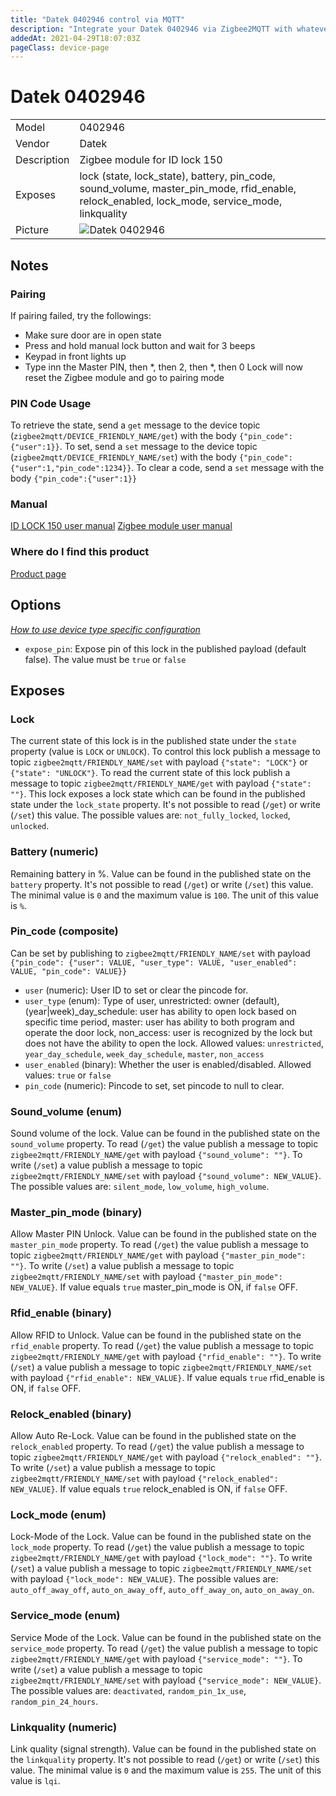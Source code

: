 ```yaml
---
title: "Datek 0402946 control via MQTT"
description: "Integrate your Datek 0402946 via Zigbee2MQTT with whatever smart home infrastructure you are using without the vendor's bridge or gateway."
addedAt: 2021-04-29T18:07:03Z
pageClass: device-page
---
```


<!-- !!!! -->
<!-- ATTENTION: This file is auto-generated through docgen! -->
<!-- You can only edit the "Notes"-Section between the two comment lines "Notes BEGIN" and "Notes END". -->
<!-- Do not use h1 or h2 heading within "## Notes"-Section. -->
<!-- !!!! -->

# Datek 0402946

|     |     |
|-----|-----|
| Model | 0402946  |
| Vendor  | Datek  |
| Description | Zigbee module for ID lock 150 |
| Exposes | lock (state, lock_state), battery, pin_code, sound_volume, master_pin_mode, rfid_enable, relock_enabled, lock_mode, service_mode, linkquality |
| Picture | ![Datek 0402946](https://www.zigbee2mqtt.io/images/devices/0402946.jpg) |


<!-- Notes BEGIN: You can edit here. Add "## Notes" headline if not already present. -->
## Notes


### Pairing
If pairing failed, try the followings:
- Make sure door are in open state
- Press and hold manual lock button and wait for 3 beeps
- Keypad in front lights up
- Type inn the Master PIN, then *, then 2, then *, then 0
Lock will now reset the Zigbee module and go to pairing mode

### PIN Code Usage
To retrieve the state, send a `get` message to the device topic (`zigbee2mqtt/DEVICE_FRIENDLY_NAME/get`) with the body `{"pin_code":{"user":1}}`. To set, send a `set` message to the device topic (`zigbee2mqtt/DEVICE_FRIENDLY_NAME/set`) with the body `{"pin_code":{"user":1,"pin_code":1234}}`. To clear a code, send a `set` message with the body `{"pin_code":{"user":1}}`

### Manual
[ID LOCK 150 user manual](https://idlock.no/wp-content/uploads/2018/03/20180123-001-IDL150-UserManual.pdf)
[Zigbee module user manual](https://idlock.no/wp-content/uploads/2020/11/User-Manual-Zigbee-module_EN_v0.4.pdf)

### Where do I find this product
[Product page](https://shop.evasmart.no/produkt/smarthus/id-lock-dorlaspakke)
<!-- Notes END: Do not edit below this line -->


## Options
*[How to use device type specific configuration](../zigbee2mqtt.io/docs/guide/configuration/devices-groups.md#specific-device-options)*

* `expose_pin`: Expose pin of this lock in the published payload (default false). The value must be `true` or `false`


## Exposes

### Lock 
The current state of this lock is in the published state under the `state` property (value is `LOCK` or `UNLOCK`).
To control this lock publish a message to topic `zigbee2mqtt/FRIENDLY_NAME/set` with payload `{"state": "LOCK"}` or `{"state": "UNLOCK"}`.
To read the current state of this lock publish a message to topic `zigbee2mqtt/FRIENDLY_NAME/get` with payload `{"state": ""}`.
This lock exposes a lock state which can be found in the published state under the `lock_state` property. It's not possible to read (`/get`) or write (`/set`) this value. The possible values are: `not_fully_locked`, `locked`, `unlocked`.

### Battery (numeric)
Remaining battery in %.
Value can be found in the published state on the `battery` property.
It's not possible to read (`/get`) or write (`/set`) this value.
The minimal value is `0` and the maximum value is `100`.
The unit of this value is `%`.

### Pin_code (composite)
Can be set by publishing to `zigbee2mqtt/FRIENDLY_NAME/set` with payload `{"pin_code": {"user": VALUE, "user_type": VALUE, "user_enabled": VALUE, "pin_code": VALUE}}`
- `user` (numeric): User ID to set or clear the pincode for. 
- `user_type` (enum): Type of user, unrestricted: owner (default), (year|week)_day_schedule: user has ability to open lock based on specific time period, master: user has ability to both program and operate the door lock, non_access: user is recognized by the lock but does not have the ability to open the lock. Allowed values: `unrestricted`, `year_day_schedule`, `week_day_schedule`, `master`, `non_access`
- `user_enabled` (binary): Whether the user is enabled/disabled. Allowed values: `true` or `false`
- `pin_code` (numeric): Pincode to set, set pincode to null to clear. 

### Sound_volume (enum)
Sound volume of the lock.
Value can be found in the published state on the `sound_volume` property.
To read (`/get`) the value publish a message to topic `zigbee2mqtt/FRIENDLY_NAME/get` with payload `{"sound_volume": ""}`.
To write (`/set`) a value publish a message to topic `zigbee2mqtt/FRIENDLY_NAME/set` with payload `{"sound_volume": NEW_VALUE}`.
The possible values are: `silent_mode`, `low_volume`, `high_volume`.

### Master_pin_mode (binary)
Allow Master PIN Unlock.
Value can be found in the published state on the `master_pin_mode` property.
To read (`/get`) the value publish a message to topic `zigbee2mqtt/FRIENDLY_NAME/get` with payload `{"master_pin_mode": ""}`.
To write (`/set`) a value publish a message to topic `zigbee2mqtt/FRIENDLY_NAME/set` with payload `{"master_pin_mode": NEW_VALUE}`.
If value equals `true` master_pin_mode is ON, if `false` OFF.

### Rfid_enable (binary)
Allow RFID to Unlock.
Value can be found in the published state on the `rfid_enable` property.
To read (`/get`) the value publish a message to topic `zigbee2mqtt/FRIENDLY_NAME/get` with payload `{"rfid_enable": ""}`.
To write (`/set`) a value publish a message to topic `zigbee2mqtt/FRIENDLY_NAME/set` with payload `{"rfid_enable": NEW_VALUE}`.
If value equals `true` rfid_enable is ON, if `false` OFF.

### Relock_enabled (binary)
Allow Auto Re-Lock.
Value can be found in the published state on the `relock_enabled` property.
To read (`/get`) the value publish a message to topic `zigbee2mqtt/FRIENDLY_NAME/get` with payload `{"relock_enabled": ""}`.
To write (`/set`) a value publish a message to topic `zigbee2mqtt/FRIENDLY_NAME/set` with payload `{"relock_enabled": NEW_VALUE}`.
If value equals `true` relock_enabled is ON, if `false` OFF.

### Lock_mode (enum)
Lock-Mode of the Lock.
Value can be found in the published state on the `lock_mode` property.
To read (`/get`) the value publish a message to topic `zigbee2mqtt/FRIENDLY_NAME/get` with payload `{"lock_mode": ""}`.
To write (`/set`) a value publish a message to topic `zigbee2mqtt/FRIENDLY_NAME/set` with payload `{"lock_mode": NEW_VALUE}`.
The possible values are: `auto_off_away_off`, `auto_on_away_off`, `auto_off_away_on`, `auto_on_away_on`.

### Service_mode (enum)
Service Mode of the Lock.
Value can be found in the published state on the `service_mode` property.
To read (`/get`) the value publish a message to topic `zigbee2mqtt/FRIENDLY_NAME/get` with payload `{"service_mode": ""}`.
To write (`/set`) a value publish a message to topic `zigbee2mqtt/FRIENDLY_NAME/set` with payload `{"service_mode": NEW_VALUE}`.
The possible values are: `deactivated`, `random_pin_1x_use`, `random_pin_24_hours`.

### Linkquality (numeric)
Link quality (signal strength).
Value can be found in the published state on the `linkquality` property.
It's not possible to read (`/get`) or write (`/set`) this value.
The minimal value is `0` and the maximum value is `255`.
The unit of this value is `lqi`.

